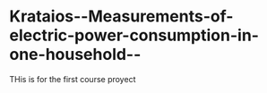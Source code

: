 # Krataios--Measurements-of-electric-power-consumption-in-one-household--
THis is for the first course proyect

